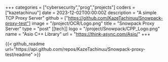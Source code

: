 +++
categories = ["cybersecurity","prog","projects"]
coders = ["kazetachinuu"]
date = 2023-12-02T00:00:00Z
description = "A simple TCP Proxy Server"
github = ["https://github.com/KazeTachinuu/Snowpack-proxy-test"]
image = "/project/OCR/Logo.png"
title = "Snowpack Proxy Server"
type = "post"
[[tech]]
logo = "/project/Snowpack/CPP_Logo.png"
name = "Asio C++ Library"
url = "https://think-async.com/Asio/"
+++

<div style="max-width: 900px; margin: 0 auto;">
{{< github_readme url="https://api.github.com/repos/KazeTachinuu/Snowpack-proxy-test/readme" >}}
</div>














